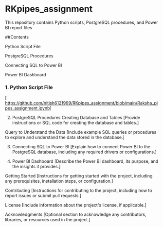 # RKpipes_assignment

This repository contains Python scripts, PostgreSQL procedures, and Power BI report files

##Contents

Python Script File

PostgreSQL Procedures

Connecting SQL to Power BI

Power BI Dashboard

### 1. Python Script File
[ https://github.com/nitish6121999/RKpipes_assignment/blob/main/Raksha_pipes_assignment.ipynb]

2. PostgreSQL Procedures
Creating Database and Tables
[Provide instructions or SQL code for creating the database and tables.]

Query to Understand the Data
[Include example SQL queries or procedures to explore and understand the data stored in the database.]

3. Connecting SQL to Power BI
[Explain how to connect Power BI to the PostgreSQL database, including any required drivers or configurations.]

4. Power BI Dashboard
[Describe the Power BI dashboard, its purpose, and the insights it provides.]

Getting Started
[Instructions for getting started with the project, including any prerequisites, installation steps, or configuration.]

Contributing
[Instructions for contributing to the project, including how to report issues or submit pull requests.]

License
[Include information about the project's license, if applicable.]

Acknowledgments
[Optional section to acknowledge any contributors, libraries, or resources used in the project.]
